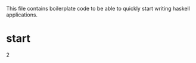 This file contains boilerplate code to be able to quickly start writing haskell applications.
# start
2
